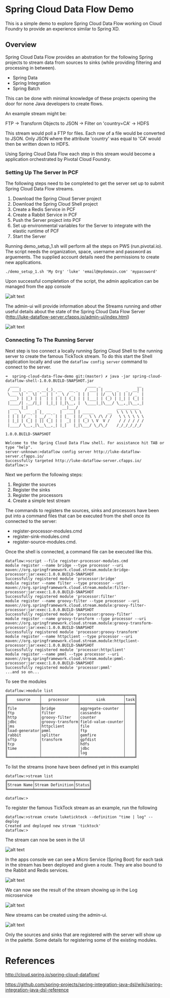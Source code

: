 # Spring Cloud Data Flow Demo

This is a simple demo to explore Spring Cloud Data Flow working on Cloud Foundry to provide an experience similar to Spring XD.

## Overview

Spring Cloud Data Flow provides an abstration for the following Spring projects to stream data from sources to sinks (while providing filtering and processing in between).

- Spring Data
- Spring Integration
- Spring Batch

This can be done with minimal knowledge of these projects opening the door for none Java developers to create flows.

An example stream might be:

FTP -> Transform Objects to JSON -> Filter on 'country=CA' -> HDFS

This stream would poll a FTP for files. Each row of a file would be converted to JSON. Only JSON where the attribute 'country' was equal to 'CA' would then be written down to HDFS.

Using Spring Cloud Data Flow each step in this stream would become a application orchestrated by Pivotal Cloud Foundry.

### Setting Up The Server In PCF

The following steps need to be completed to get the server set up to submit Spring Cloud Data Flow streams.

1. Download the Spring Cloud Server project
2. Download the Spring Cloud Shell project
3. Create a Redis Service in PCF
4. Create a Rabbit Service in PCF
5. Push the Server project into PCF
6. Set up environmental variables for the Server to integrate with the elastic runtime of PCF
7. Start the Server

Running demo_setup_1.sh will perform all the steps on PWS (run.pivotal.io). The script needs the organization, space, username and password as arguements. The supplied account details need the permissions to create new applications.

```shell
./demo_setup_1.sh 'My Org' 'luke' 'email@mydomain.com' 'mypassword'
```
Upon successful completetion of the script, the admin application can be managed from the app console

![alt text](images/app-console.png "PCF App Console")

The admin-ui will provide information about the Streams running and other useful details about the state of the Spring Cloud Data Flow Server (http://luke-dataflow-server.cfapps.io/admin-ui/index.html)

![alt text](images/pcf-admin-ui.png "PCF Admin UI")

### Connecting To The Running Server

Next step is too connect a locally running Spring Cloud Shell to the running server to create the famous TickTock stream. To do this start the Shell application locally and use the `dataflow config server` command to connect to the server.

```shell
➜  spring-cloud-data-flow-demo git:(master) ✗ java -jar spring-cloud-dataflow-shell-1.0.0.BUILD-SNAPSHOT.jar
  ____                              ____ _                __
 / ___| _ __  _ __(_)_ __   __ _   / ___| | ___  _   _  __| |
 \___ \| '_ \| '__| | '_ \ / _` | | |   | |/ _ \| | | |/ _` |
  ___) | |_) | |  | | | | | (_| | | |___| | (_) | |_| | (_| |
 |____/| .__/|_|  |_|_| |_|\__, |  \____|_|\___/ \__,_|\__,_|
  ____ |_|    _          __|___/                 __________
 |  _ \  __ _| |_ __ _  |  ___| | _____      __  \ \ \ \ \ \
 | | | |/ _` | __/ _` | | |_  | |/ _ \ \ /\ / /   \ \ \ \ \ \
 | |_| | (_| | || (_| | |  _| | | (_) \ V  V /    / / / / / /
 |____/ \__,_|\__\__,_| |_|   |_|\___/ \_/\_/    /_/_/_/_/_/

1.0.0.BUILD-SNAPSHOT

Welcome to the Spring Cloud Data Flow shell. For assistance hit TAB or type "help".
server-unknown:>dataflow config server http://luke-dataflow-server.cfapps.io/
Successfully targeted http://luke-dataflow-server.cfapps.io/
dataflow:>

```

Next we perform the following steps:

1. Register the sources
2. Register the sinks
3. Register the processors
3. Create a simple test stream

The commands to registers the sources, sinks and processors have been put into a command files that can be executed from the shell once its connected to the server:
- register-processor-modules.cmd
- register-sink-modules.cmd
- register-source-modules.cmd.

Once the shell is connected, a command file can be executed like this.

```shell
dataflow:>script --file register-processor-modules.cmd
module register --name bridge --type processor --uri maven://org.springframework.cloud.stream.module:bridge-processor:jar:exec:1.0.0.BUILD-SNAPSHOT
Successfully registered module 'processor:bridge'
module register --name filter --type processor --uri maven://org.springframework.cloud.stream.module:filter-processor:jar:exec:1.0.0.BUILD-SNAPSHOT
Successfully registered module 'processor:filter'
module register --name groovy-filter --type processor --uri maven://org.springframework.cloud.stream.module:groovy-filter-processor:jar:exec:1.0.0.BUILD-SNAPSHOT
Successfully registered module 'processor:groovy-filter'
module register --name groovy-transform --type processor --uri maven://org.springframework.cloud.stream.module:groovy-transform-processor:jar:exec:1.0.0.BUILD-SNAPSHOT
Successfully registered module 'processor:groovy-transform'
module register --name httpclient --type processor --uri maven://org.springframework.cloud.stream.module:httpclient-processor:jar:exec:1.0.0.BUILD-SNAPSHOT
Successfully registered module 'processor:httpclient'
module register --name pmml --type processor --uri maven://org.springframework.cloud.stream.module:pmml-processor:jar:exec:1.0.0.BUILD-SNAPSHOT
Successfully registered module 'processor:pmml'
...and so on...

```
To see the modules

```shell
dataflow:>module list
╔══════════════╤════════════════╤═══════════════════╤════╗
║    source    │   processor    │       sink        │task║
╠══════════════╪════════════════╪═══════════════════╪════╣
║file          │bridge          │aggregate-counter  │    ║
║ftp           │filter          │cassandra          │    ║
║http          │groovy-filter   │counter            │    ║
║jdbc          │groovy-transform│field-value-counter│    ║
║jms           │httpclient      │file               │    ║
║load-generator│pmml            │ftp                │    ║
║rabbit        │splitter        │gemfire            │    ║
║sftp          │transform       │gpfdist            │    ║
║tcp           │                │hdfs               │    ║
║time          │                │jdbc               │    ║
║              │                │log                │    ║
╚══════════════╧════════════════╧═══════════════════╧════╝

```

To list the streams (none have been defined yet in this example)

```shell
dataflow:>stream list
╔═══════════╤═════════════════╤══════╗
║Stream Name│Stream Definition│Status║
╚═══════════╧═════════════════╧══════╝

dataflow:>
```
To register the famous TickTock stream as an example, run the following

```shell
dataflow:>stream create luketicktock --definition "time | log" --deploy
Created and deployed new stream 'ticktock'
dataflow:>

```
The stream can now be seen in the UI

![alt text](images/pcf-admin-ui-stream.png "PCF Admin UI Stream")

In the apps console we can see a Micro Service (Spring Boot) for each task in the stream has been deployed and given a route. They are also bound to the Rabbit and Redis services.

![alt text](images/deployedstream.png "Microservices In PCF")

We can now see the result of the stream showing up in the Log microservice

![alt text](images/pcf-tail-logs.png "PCF Log Tail")

New streams can be created using the admin-ui.

![alt text](images/flo-ui.png "New Streams")

Only the sources and sinks that are registered with the server will show up in the palette. Some details for registering some of the existing modules.

# References

http://cloud.spring.io/spring-cloud-dataflow/

https://github.com/spring-projects/spring-integration-java-dsl/wiki/spring-integration-java-dsl-reference
